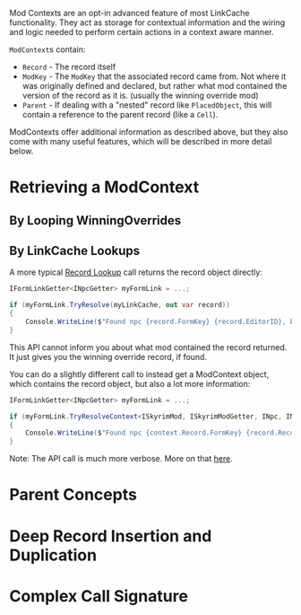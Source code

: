 Mod Contexts are an opt-in advanced feature of most LinkCache functionality.  They act as storage for contextual information and the wiring and logic needed to perform certain actions in a context aware manner.

`ModContext`s contain:
- `Record` - The record itself
- `ModKey` - The `ModKey` that the associated record came from.  Not where it was originally defined and declared, but rather what mod contained the version of the record as it is. (usually the winning override mod)
- `Parent` - If dealing with a "nested" record like `PlacedObject`, this will contain a reference to the parent record (like a `Cell`).

ModContexts offer additional information as described above, but they also come with many useful features, which will be described in more detail below.

# Retrieving a ModContext
## By Looping WinningOverrides

## By LinkCache Lookups
A more typical [Record Lookup](Record-Lookup) call returns the record object directly:
```cs
IFormLinkGetter<INpcGetter> myFormLink = ...;

if (myFormLink.TryResolve(myLinkCache, out var record))
{
    Console.WriteLine($"Found npc {record.FormKey} {record.EditorID}, but I don't know what mod contained it");
}
```

This API cannot inform you about what mod contained the record returned.  It just gives you the winning override record, if found.

You can do a slightly different call to instead get a ModContext object, which contains the record object, but also a lot more information:
```cs
IFormLinkGetter<INpcGetter> myFormLink = ...;

if (myFormLink.TryResolveContext<ISkyrimMod, ISkyrimModGetter, INpc, INpcGetter>(myLinkCache, out var context))
{
    Console.WriteLine($"Found npc {context.Record.FormKey} {record.Record.EditorID}, which was found in mod {context.ModKey}");
}
```

Note:  The API call is much more verbose.  More on that [here](https://github.com/Mutagen-Modding/Mutagen/wiki/ModContexts#complex-call-signature).

# Parent Concepts

# Deep Record Insertion and Duplication

# Complex Call Signature

